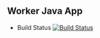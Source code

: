 ## Worker Java App
  * Build Status [![Build Status](http://34.51.32.113:8080/buildStatus/icon?job=instavote%2Fworker-build)](http://34.51.32.113:8080/job/instavote/job/worker-build/)





